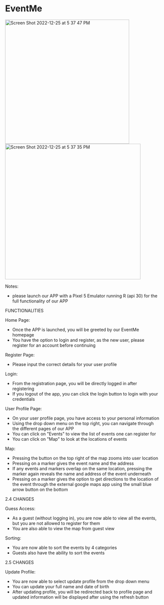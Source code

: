 # EventMe

<img width="404" alt="Screen Shot 2022-12-25 at 5 37 47 PM" src="https://user-images.githubusercontent.com/75434500/209488752-f5e797fb-2946-4990-8631-0fd0ae7d1c3b.png">

<img width="441" alt="Screen Shot 2022-12-25 at 5 37 35 PM" src="https://user-images.githubusercontent.com/75434500/209488793-f332b3bc-0019-4187-9e0b-4ab13aa8762c.png">



Notes:
- please launch our APP with a Pixel 5 Emulator running R (api 30) for the full functionality of our APP

FUNCTIONALITIES

Home Page:
- Once the APP is launched, you will be greeted by our EventMe homepage
- You have the option to login and register, as the new user, please register for an account before continuing

Register Page:
- Please input the correct details for your user profile

Login:
- From the registration page, you will be directly logged in after registering
- If you logout of the app, you can click the login button to login with your credentials

User Profile Page:
- On your user profile page, you have access to your personal information
- Using the drop down menu on the top right, you can navigate through the different pages of our APP
- You can click on "Events" to view the list of events one can register for
- You can click on "Map" to look at the locations of events 

Map:
- Pressing the button on the top right of the map zooms into user location
- Pressing on a marker gives the event name and the address
- If any events and markers overlap on the same location, pressing the marker again reveals the name and address of the event underneath
- Pressing on a marker gives the option to get directions to the location of the event through the external google maps app using the small blue arrow button on the bottom 

2.4 CHANGES

Guess Access:
- As a guest (without logging in), you are now able to view all the events, but you are not allowed to register for them
- You are also able to view the map from guest view

Sorting:
- You are now able to sort the events by 4 categories
- Guests also have the ability to sort the events

2.5 CHANGES

Update Profile:
- You are now able to select update profile from the drop down menu
- You can update your full name and date of birth
- After updating profile, you will be redirected back to profile page and updated information will be displayed after using the refresh button

